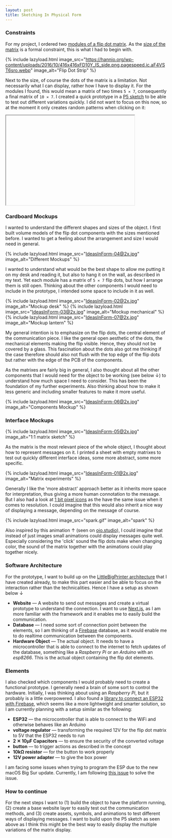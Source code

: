 ```yaml
---
layout: post
title: Sketching In Physical Form
---
```


### Constraints

For my project, I ordered two [modules of a flip dot matrix](https://hannio.org/produkt/1x7-flipdot-modul-10mm-gelb/). As the [size of the matrix](http://xrcontrol.de/wordpress/?page_id=741) is a formal constraint, this is what I had to begin with.

{% include lazyload.html image_src="https://hannio.org/wp-content/uploads/2016/10/416x416xFD10Y_IS_side.png.pagespeed.ic.aF4VST6sro.webp" image_alt="Flip Dot Strip" %}

Next to the size, of course the dots of the matrix is a limitation. Not necessarily what I can display, rather how I have to display it. For the modules I found, this would mean a matrix of two times `5 ✕ 7`, consequently a final matrix of `10 ✕ 7`. I created a quick prototype in a [P5 sketch](https://editor.p5js.org/olivierbrcknr/sketches/IEuFGlnqK) to be able to test out different variations quickly. I did not want to focus on this now, so at the moment it only creates random patterns when clicking on it:

<iframe
    class="lazyload"
    width="400"
    height="280"
    data-src="https://editor.p5js.org/olivierbrcknr/embed/IEuFGlnqK"></iframe>


### Cardboard Mockups

I wanted to understand the different shapes and sizes of the object. I first built volume models of the flip dot components with the sizes mentioned before. I wanted to get a feeling about the arrangement and size I would need in general.

{% include lazyload.html image_src="IdeasInForm-04@2x.jpg" image_alt="Different Mockups" %}

I wanted to understand what would be the best shape to allow me putting it on my desk and reading it, but also to hang it on the wall, as described in my text. Yet each module has a matrix of `5 ✕ 7` flip dots, but how I arrange them is still open. Thinking about the other components I would need to include in the prototype, I intended some space to include in it as well.

{% include lazyload.html image_src="IdeasInForm-02@2x.jpg" image_alt="Mockup desk" %}
{% include lazyload.html image_src="IdeasInForm-03@2x.jpg" image_alt="Mockup mechanical" %}
{% include lazyload.html image_src="IdeasInForm-07@2x.jpg" image_alt="Mockup lantern" %}

My general intention is to emphasize on the flip dots, the central element of the communication piece. I like the general open aesthetic of the dots, the mechanical elements making the flip visible. Hence, they should not be covered by a glass. This fascination about the dots also got me thinking if the case therefore should also not flush with the top edge of the flip dots but rather with the edge of the PCB of the components.

As the matrixes are fairly big in general, I also thought about all the other components that I would need for the object to be working (see below ↓) to understand how much space I need to consider. This has been the foundation of my further experiments. Also thinking about how to make it less generic and including smaller features to make it more useful.

{% include lazyload.html image_src="IdeasInForm-06@2x.jpg" image_alt="Components Mockup" %}

### Interface Mockups

{% include lazyload.html image_src="IdeasInForm-05@2x.jpg" image_alt="1:1 matrix sketch" %}

As the matrix is the most relevant piece of the whole object, I thought about how to represent messages on it. I printed a sheet with empty matrixes to test out quickly different interface ideas, some more abstract, some more specific.

{% include lazyload.html image_src="IdeasInForm-01@2x.jpg" image_alt="Matrix experiments" %}

Generally I like the 'more abstract' approach better as it inherits more space for interpretation, thus giving a more human connotation to the message. But I also had a look at [1 bit pixel icons](https://www.dafont.com/pixel-icons-compilation.font) as the have the same issue when it comes to resolution. I could imagine that this would also inherit a nice way of displaying a message, depending on the message of course.

{% include lazyload.html image_src="spark.gif" image_alt="spark" %}

Also inspired by this animation ↑ (seen on [oio.studio](https://oio.studio/)), I could imagine that instead of just images small animations could display messages quite well. Especially considering the 'click' sound the flip dots make when changing color, the sound of the matrix together with the animations could play together nicely.

### Software Architecture

For the prototype, I want to build up on the [LittleBigPrinter architecture](https://github.com/olivierbrcknr/littleBigPrinter) that I have created already, to make this part easier and be able to focus on the interaction rather than the technicalities. Hence I have a setup as shown below ↓

- **Website** — A website to send out messages and create a virtual prototype to understand the connection. I want to use [Next.js](https://nextjs.org/), as I am more familiar with the framework and it enables me to easily build the communication.
- **Database** — I need some sort of connection point between the elements, so I am thinking of a [Firebase](https://firebase.google.com/) database, as it would enable me to do realtime communication between the components.
- **Hardware Object** — The actual object. It needs to have a microcontroller that is able to connect to the internet to fetch updates of the database, something like a *Raspberry Pi* or an *Arduino* with an *esp8266*. This is the actual object containing the flip dot elements.

### Elements

I also checked which components I would probably need to create a functional prototype. I generally need a brain of some sort to control the hardware. Initially, I was thinking about using an *Raspberry Pi*, but it probably is a little overpowered. I also found a [library to connect an ESP32 with Firebase](https://github.com/mobizt/Firebase-ESP32), which seems like a more lightweight and smarter solution, so I am currently planning with a setup similar as the following:

- **ESP32** — the microcontroller that is able to connect to the WiFi and otherwise behaves like an Arduino
- **voltage regulator** — transforming the required 12V for the flip dot matrix to 5V that the ESP32 needs to run
- **2 ✕ 10µF Capacitors** — to ensure the security of the converted voltage
- **button** — to trigger actions as described in the concept
- **10kΩ resistor** — for the button to work properly
- **12V power adapter** — to give the box power

I am facing some issues when trying to program the ESP due to the new macOS Big Sur update. Currently, I am following [this issue](https://github.com/espressif/arduino-esp32/issues/4408) to solve the issue.

### How to continue

For the next steps I want to (1) build the object to have the platform running, (2) create a base website layer to easily test out the communication methods, and (3) create assets, symbols, and animations to test different ways of displaying messages. I want to build upon the P5 sketch as seen above as I think this might be the best way to easily display the multiple variations of the matrix display.
